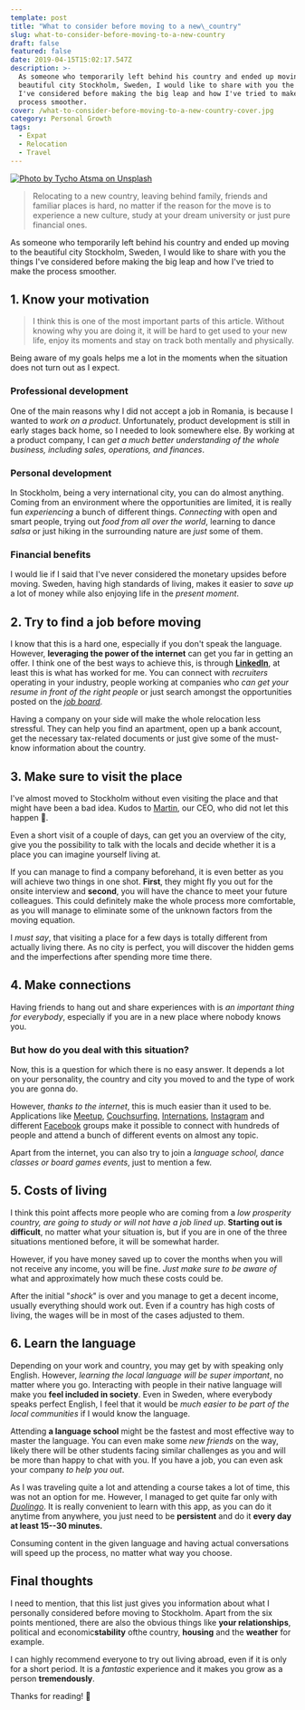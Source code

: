```yaml
---
template: post
title: "What to consider before moving to a new\_country"
slug: what-to-consider-before-moving-to-a-new-country
draft: false
featured: false
date: 2019-04-15T15:02:17.547Z
description: >-
  As someone who temporarily left behind his country and ended up moving to the
  beautiful city Stockholm, Sweden, I would like to share with you the things
  I've considered before making the big leap and how I've tried to make the
  process smoother.
cover: /what-to-consider-before-moving-to-a-new-country-cover.jpg
category: Personal Growth
tags:
  - Expat
  - Relocation
  - Travel
---
```


[![Photo by Tycho Atsma on Unsplash](/what-to-consider-before-moving-to-a-new-country-cover.jpg)](https://unsplash.com/photos/_7-kV-1AOc4?utm_source=unsplash&utm_medium=referral&utm_content=creditCopyText)

> Relocating to a new country, leaving behind family, friends and familiar places is hard, no matter if the reason for the move is to experience a new culture, study at your dream university or just pure financial ones.

As someone who temporarily left behind his country and ended up moving to the beautiful city Stockholm, Sweden, I would like to share with you the things I've considered before making the big leap and how I've tried to make the process smoother.

## 1\. Know your motivation

> I think this is one of the most important parts of this article. Without knowing why you are doing it, it will be hard to get used to your new life, enjoy its moments and stay on track both mentally and physically.

Being aware of my goals helps me a lot in the moments when the situation does not turn out as I expect.

### Professional development

One of the main reasons why I did not accept a job in Romania, is because I wanted to _work on a product_. Unfortunately, product development is still in early stages back home, so I needed to look somewhere else. By working at a product company, I can _get a much better understanding of the whole business, including sales, operations, and finances_.

### Personal development

In Stockholm, being a very international city, you can do almost anything. Coming from an environment where the opportunities are limited, it is really fun _experiencing_ a bunch of different things. _Connecting_ with open and smart people, trying out _food from all over the world_, learning to dance _salsa_ or just hiking in the surrounding nature are _just_ some of them.

### Financial benefits

I would lie if I said that I've never considered the monetary upsides before moving. Sweden, having high standards of living, makes it easier to _save up_ a lot of money while also enjoying life in the _present moment_.

## 2\. Try to find a job before moving

I know that this is a hard one, especially if you don't speak the language. However, **leveraging the power of the internet** can get you far in getting an offer. I think one of the best ways to achieve this, is through [**LinkedIn**](https://bit.ly/2OMrsAp), at least this is what has worked for me. You can connect with _recruiters_ operating in your industry, people working at companies who _can get your resume in front of the right people_ or just search amongst the opportunities posted on the [_job board_](https://www.linkedin.com/jobs).

Having a company on your side will make the whole relocation less stressful. They can help you find an apartment, open up a bank account, get the necessary tax-related documents or just give some of the must-know information about the country.

## 3\. Make sure to visit the place

I've almost moved to Stockholm without even visiting the place and that might have been a bad idea. Kudos to [Martin](https://www.linkedin.com/in/martingarbarczyk/), our CEO, who did not let this happen 🙏.

Even a short visit of a couple of days, can get you an overview of the city, give you the possibility to talk with the locals and decide whether it is a place you can imagine yourself living at.

If you can manage to find a company beforehand, it is even better as you will achieve two things in one shot. **First**, they might fly you out for the onsite interview and **second**, you will have the chance to meet your future colleagues. This could definitely make the whole process more comfortable, as you will manage to eliminate some of the unknown factors from the moving equation.

I _must say_, that visiting a place for a few days is totally different from actually living there. As no city is perfect, you will discover the hidden gems and the imperfections after spending more time there.

## 4\. Make connections

Having friends to hang out and share experiences with is _an important thing for everybody_, especially if you are in a new place where nobody knows you.

### But how do you deal with this situation?

Now, this is a question for which there is no easy answer. It depends a lot on your personality, the country and city you moved to and the type of work you are gonna do.

However, _thanks to the internet_, this is much easier than it used to be. Applications like [Meetup](https://meetup.com), [Couchsurfing](https://www.couchsurfing.com/people/robertistok), [Internations](https://www.internations.org/), [Instagram](https://www.instagram.com/robertistok/) and different [Facebook](https://www.facebook.com/groups/expatsclubstockholm/) groups make it possible to connect with hundreds of people and attend a bunch of different events on almost any topic.

Apart from the internet, you can also try to join a _language school, dance classes or board games events_, just to mention a few.

## 5\. Costs of living

I think this point affects more people who are coming from a _low prosperity country, are going to study or will not have a job lined up_. **Starting out is difficult**, no matter what your situation is, but if you are in one of the three situations mentioned before, it will be somewhat harder.

However, if you have money saved up to cover the months when you will not receive any income, you will be fine. _Just make sure to be aware of_ what and approximately how much these costs could be.

After the initial "_shock_" is over and you manage to get a decent income, usually everything should work out. Even if a country has high costs of living, the wages will be in most of the cases adjusted to them.

## 6\. Learn the language

Depending on your work and country, you may get by with speaking only English. However, _learning the local language will be super important_, no matter where you go. Interacting with people in their native language will make you **feel included in society**. Even in Sweden, where everybody speaks perfect English, I feel that it would be _much easier to be part of the local communities_ if I would know the language.

Attending **a language school** might be the fastest and most effective way to master the language. You can even make some _new friends_ on the way, likely there will be other students facing similar challenges as you and will be more than happy to chat with you. If you have a job, you can even ask your company _to help you out_.

As I was traveling quite a lot and attending a course takes a lot of time, this was not an option for me. However, I managed to get quite far only with [_Duolingo_](https://www.duolingo.com/robertistok). It is really convenient to learn with this app, as you can do it anytime from anywhere, you just need to be **persistent** and do it **every day at least 15--30 minutes.**

Consuming content in the given language and having actual conversations will speed up the process, no matter what way you choose.

## Final thoughts

I need to mention, that this list just gives you information about what I personally considered before moving to Stockholm. Apart from the six points mentioned, there are also the obvious things like **your relationships**, political and economic**stability** ofthe country, **housing** and the **weather** for example.

I can highly recommend everyone to try out living abroad, even if it is only for a short period. It is a _fantastic_ experience and it makes you grow as a person **tremendously**.

Thanks for reading! 🙏
